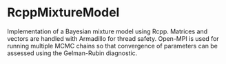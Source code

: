 # RcppMixtureModel

Implementation of a Bayesian mixture model using Rcpp. Matrices and vectors are handled with Armadillo for thread safety. Open-MPI is used for running multiple MCMC chains so that convergence of parameters can be assessed using the Gelman-Rubin diagnostic.
